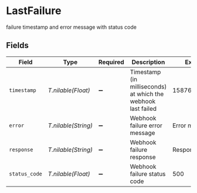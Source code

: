 # LastFailure

failure timestamp and error message with status code


## Fields

| Field                                                        | Type                                                         | Required                                                     | Description                                                  | Example                                                      |
| ------------------------------------------------------------ | ------------------------------------------------------------ | ------------------------------------------------------------ | ------------------------------------------------------------ | ------------------------------------------------------------ |
| `timestamp`                                                  | *T.nilable(Float)*                                           | :heavy_minus_sign:                                           | Timestamp (in milliseconds) at which the webhook last failed | 1587667174725                                                |
| `error`                                                      | *T.nilable(String)*                                          | :heavy_minus_sign:                                           | Webhook failure error message                                | Error message                                                |
| `response`                                                   | *T.nilable(String)*                                          | :heavy_minus_sign:                                           | Webhook failure response                                     | Response body                                                |
| `status_code`                                                | *T.nilable(Float)*                                           | :heavy_minus_sign:                                           | Webhook failure status code                                  | 500                                                          |